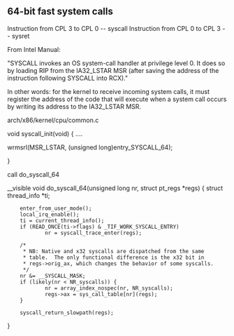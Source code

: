 64-bit fast system calls
------------------------

Instruction from CPL 3 to CPL 0 -- syscall
Instruction from CPL 0 to CPL 3 -- sysret

From Intel Manual:

"SYSCALL invokes an OS system-call handler at privilege level 0. It does so by loading RIP from the IA32_LSTAR MSR (after saving the address of the instruction following SYSCALL into RCX)."

In other words: for the kernel to receive incoming system calls, it must register the address of the code that will execute when a system call occurs by writing its address to the IA32_LSTAR MSR.

arch/x86/kernel/cpu/common.c

void syscall_init(void)
{
....

wrmsrl(MSR_LSTAR, (unsigned long)entry_SYSCALL_64);

}

call    do_syscall_64

__visible void do_syscall_64(unsigned long nr, struct pt_regs *regs)
{
        struct thread_info *ti;

        enter_from_user_mode();
        local_irq_enable();
        ti = current_thread_info();
        if (READ_ONCE(ti->flags) & _TIF_WORK_SYSCALL_ENTRY)
                nr = syscall_trace_enter(regs);

        /* 
         * NB: Native and x32 syscalls are dispatched from the same
         * table.  The only functional difference is the x32 bit in
         * regs->orig_ax, which changes the behavior of some syscalls.
         */
        nr &= __SYSCALL_MASK;
        if (likely(nr < NR_syscalls)) {
                nr = array_index_nospec(nr, NR_syscalls);
                regs->ax = sys_call_table[nr](regs);
        }

        syscall_return_slowpath(regs);

}




